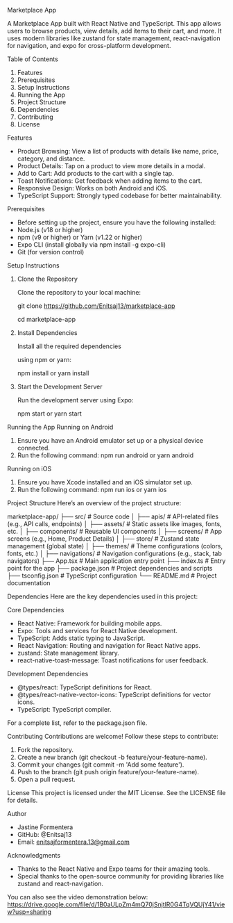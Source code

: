 Marketplace App

A Marketplace App built with React Native and TypeScript.
This app allows users to browse products, view details, add items to their cart, and more.
It uses modern libraries like zustand for state management, react-navigation for navigation, and expo for cross-platform development.

Table of Contents

1. Features
2. Prerequisites
3. Setup Instructions
4. Running the App
5. Project Structure
6. Dependencies
7. Contributing
8. License

Features

- Product Browsing: View a list of products with details like name, price, category, and distance.
- Product Details: Tap on a product to view more details in a modal.
- Add to Cart: Add products to the cart with a single tap.
- Toast Notifications: Get feedback when adding items to the cart.
- Responsive Design: Works on both Android and iOS.
- TypeScript Support: Strongly typed codebase for better maintainability.

Prerequisites

- Before setting up the project, ensure you have the following installed:
- Node.js (v18 or higher)
- npm (v9 or higher) or Yarn (v1.22 or higher)
- Expo CLI (install globally via npm install -g expo-cli)
- Git (for version control)

Setup Instructions

1. Clone the Repository

   Clone the repository to your local machine:

   git clone https://github.com/Enitsaj13/marketplace-app

   cd marketplace-app

2. Install Dependencies

   Install all the required dependencies

   using npm or yarn:

   npm install or yarn install

3. Start the Development Server

   Run the development server using Expo:

   npm start or yarn start

Running the App
Running on Android

1. Ensure you have an Android emulator set up or a physical device connected.
2. Run the following command:
   npm run android or yarn android

Running on iOS

1. Ensure you have Xcode installed and an iOS simulator set up.
2. Run the following command:
   npm run ios or yarn ios

Project Structure
Here’s an overview of the project structure:

marketplace-app/
├── src/ # Source code
│ ├── apis/ # API-related files (e.g., API calls, endpoints)
│ ├── assets/ # Static assets like images, fonts, etc.
│ ├── components/ # Reusable UI components
│ ├── screens/ # App screens (e.g., Home, Product Details)
│ ├── store/ # Zustand state management (global state)
│ ├── themes/ # Theme configurations (colors, fonts, etc.)
│ ├── navigations/ # Navigation configurations (e.g., stack, tab navigators)
├── App.tsx # Main application entry point
├── index.ts # Entry point for the app
├── package.json # Project dependencies and scripts
├── tsconfig.json # TypeScript configuration
└── README.md # Project documentation

Dependencies
Here are the key dependencies used in this project:

Core Dependencies

- React Native: Framework for building mobile apps.
- Expo: Tools and services for React Native development.
- TypeScript: Adds static typing to JavaScript.
- React Navigation: Routing and navigation for React Native apps.
- zustand: State management library.
- react-native-toast-message: Toast notifications for user feedback.

Development Dependencies

- @types/react: TypeScript definitions for React.
- @types/react-native-vector-icons: TypeScript definitions for vector icons.
- TypeScript: TypeScript compiler.

For a complete list, refer to the package.json file.

Contributing
Contributions are welcome! Follow these steps to contribute:

1. Fork the repository.
2. Create a new branch (git checkout -b feature/your-feature-name).
3. Commit your changes (git commit -m 'Add some feature').
4. Push to the branch (git push origin feature/your-feature-name).
5. Open a pull request.

License
This project is licensed under the MIT License. See the LICENSE file for details.

Author

- Jastine Formentera
- GitHub: @Enitsaj13
- Email: enitsajformentera.13@gmail.com

Acknowledgments

- Thanks to the React Native and Expo teams for their amazing tools.
- Special thanks to the open-source community for providing libraries like zustand and react-navigation.

You can also see the video demonstration below:
https://drive.google.com/file/d/1B0aULpZm4mQ70jSnjtlR0G4TqVQUjY41/view?usp=sharing
